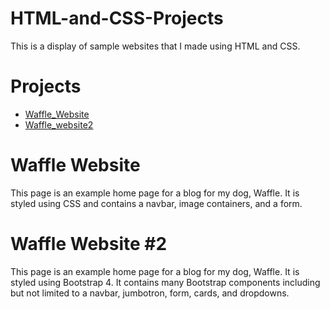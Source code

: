 # HTML-and-CSS-Projects
This is a display of sample websites that I made using HTML and CSS.
# Projects
- [Waffle_Website](https://github.com/mjh2493/HTML-and-CSS-Projects/tree/main/Waffle%20Website)
- [Waffle_website2](https://github.com/mjh2493/HTML-and-CSS-Projects/tree/main/bootstrap4_project)

# Waffle Website
This page is an example home page for a blog for my dog, Waffle. It is styled using CSS and contains a navbar, image containers, and a form. 

# Waffle Website #2
This page is an example home page for a blog for my dog, Waffle. It is styled using Bootstrap 4. It contains many Bootstrap components including but not limited to a navbar, jumbotron, form, cards, and dropdowns.
